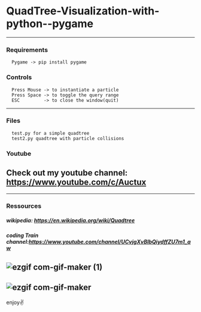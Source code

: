 # QuadTree-Visualization-with-python--pygame

--- 
### Requirements
      Pygame -> pip install pygame

### Controls
      Press Mouse -> to instantiate a particle
      Press Space -> to toggle the query range
      ESC         -> to close the window(quit) 
---
### Files
      test.py for a simple quadtree
      test2.py quadtree with particle collisions

### Youtube

  ## Check out my youtube channel: https://www.youtube.com/c/Auctux

---
### Ressources
   ##### wikipedia: https://en.wikipedia.org/wiki/Quadtree
   ##### coding Train channel:https://www.youtube.com/channel/UCvjgXvBlbQiydffZU7m1_aw 
![ezgif com-gif-maker (1)](https://user-images.githubusercontent.com/48150537/128624779-87958fdc-9758-4fc1-9d10-73587c5e603b.gif)
---
![ezgif com-gif-maker](https://user-images.githubusercontent.com/48150537/128624294-0841615c-e72e-476c-b810-e012da5f4512.gif)
---

enjoy✌️
